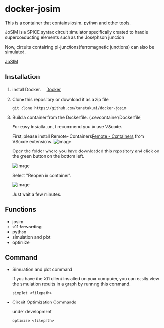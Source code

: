 # docker-josim

This is a container that contains josim, python and other tools.

JoSIM is a SPICE syntax circuit simulator specifically created to handle superconducting elements such as the Josephson junction

Now, circuits containing pi-junctions(ferromagnetic junctions) can also be simulated.

[JoSIM](https://github.com/JoeyDelp/JoSIM)

## Installation

1.  install Docker.  　[Docker](https://www.docker.com/)

2.  Clone this repository or download it as a zip file
    ```
    git clone https://github.com/tanetakumi/docker-josim
    ```

3.  Build a container from the Dockerfile. (.devcontainer/Dockerfile)
    
    For easy installation, I recommend you to use VScode.
    
    First, please install Remote- Containers[Remote - Containers](https://code.visualstudio.com/docs/remote/containers) from VScode extensions.
    ![image](https://user-images.githubusercontent.com/75787495/146673520-c86cc686-21ef-4cdd-a06e-8edb493877ce.png)
    
    Open the folder where you have downloaded this repository and click on the green button on the bottom left.
    
    ![image](https://user-images.githubusercontent.com/75787495/146674126-021c88c3-8ce1-4b29-b6b6-87ce5271460e.png)

    Select "Reopen in container".
    
    ![image](https://user-images.githubusercontent.com/75787495/146674076-fbd9f7ea-b333-428b-ad3e-62f2d246bbd6.png)
    
    Just wait a few minutes.


## Functions

- josim
- x11 forwarding
- python
- simulation and plot
- optimize

## Command

- Simulation and plot command

    If you have the X11 client installed on your computer, you can easily view the simulation results in a graph by running this command.
    ```
    simplot <filepath>
    ```

- Circuit Optimization Commands

    under development
    ```
    optimize <filepath>
    ```
